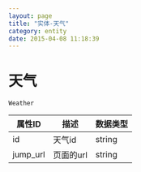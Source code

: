 ```yaml
---
layout: page
title: "实体-天气"
category: entity
date: 2015-04-08 11:18:39
---
```


# 天气
    Weather

| 属性ID | 描述 | 数据类型 |
|-----|-----|-----|
|id   |天气id| string |
|jump_url | 页面的url | string |

